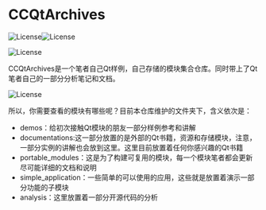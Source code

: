 # CCQtArchives
![License](https://img.shields.io/badge/license-GNUv3-yellow)![License](https://img.shields.io/badge/framework-Qt-blue)

![License](https://img.shields.io/badge/Introduction-What_Is_CCQtArchives-red)

​	CCQtArchives是一个笔者自己Qt样例，自己存储的模块集合仓库。同时带上了Qt笔者自己的一部分分析笔记和文档。

![License](https://img.shields.io/badge/Details-On_Which_sections_Should_I_See-green)

​	所以，你需要查看的模块有哪些呢？目前本仓库维护的文件夹下，含义依次是：

- demos：给初次接触Qt模块的朋友一部分样例参考和讲解
- documentations:这一部分放置的是外部的Qt书籍，资源和存储模块，注意，一部分实例的讲解也会放到这里。这里目前放置着任何你感兴趣的Qt书籍
- portable_modules：这是为了构建可复用的模块，每一个模块笔者都会更新尽可能详细的文档和说明
- simple_application：一些简单的可以使用的应用，这些就是放置着演示一部分功能的子模块
- analysis：这里放置着一部分开源代码的分析
